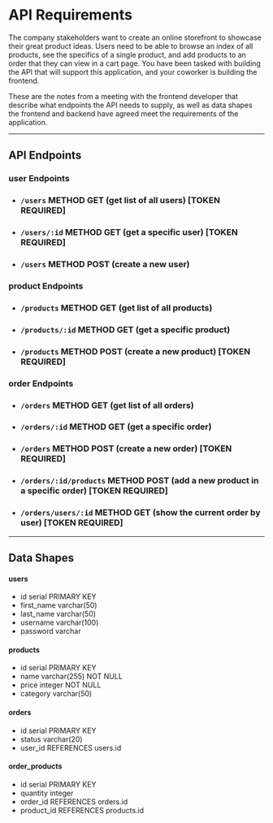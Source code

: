 # API Requirements
The company stakeholders want to create an online storefront to showcase their great product ideas. Users need to be able to browse an index of all products, see the specifics of a single product, and add products to an order that they can view in a cart page. You have been tasked with building the API that will support this application, and your coworker is building the frontend.

These are the notes from a meeting with the frontend developer that describe what endpoints the API needs to supply, as well as data shapes the frontend and backend have agreed meet the requirements of the application. 

---

## API Endpoints

### user Endpoints

* ### **`/users`** METHOD GET (get list of all users) [TOKEN REQUIRED]
* ### **`/users/:id`** METHOD GET (get a specific user) [TOKEN REQUIRED]
* ### **`/users`** METHOD POST (create a new user)


### product Endpoints

* ### **`/products`** METHOD GET (get list of all products)
* ### **`/products/:id`** METHOD GET (get a specific product) 
* ### **`/products`** METHOD POST (create a new product) [TOKEN REQUIRED]

### order Endpoints

* ### **`/orders`** METHOD GET (get list of all orders)
* ### **`/orders/:id`** METHOD GET (get a specific order) 
* ### **`/orders`** METHOD POST (create a new order) [TOKEN REQUIRED]
* ### **`/orders/:id/products`** METHOD POST (add a new product in a specific order) [TOKEN REQUIRED]
* ### **`/orders/users/:id`** METHOD GET (show the current order by user) [TOKEN REQUIRED]

---

## Data Shapes

#### users
- id serial PRIMARY KEY
- first_name varchar(50)
- last_name varchar(50)
- username varchar(100)
- password varchar


#### products 
- id serial PRIMARY KEY
- name varchar(255) NOT NULL
- price integer NOT NULL
- category varchar(50)

#### orders
- id serial PRIMARY KEY
- status varchar(20)
- user_id REFERENCES users.id

#### order_products
- id serial PRIMARY KEY
- quantity integer
- order_id  REFERENCES orders.id
- product_id  REFERENCES products.id
